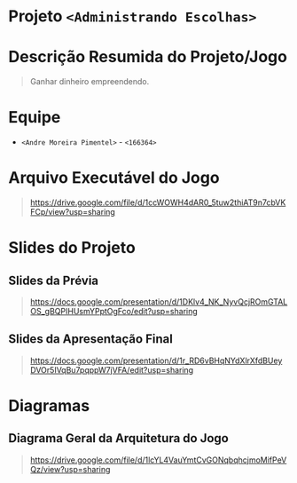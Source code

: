 # Projeto `<Administrando Escolhas>`

# Descrição Resumida do Projeto/Jogo

> Ganhar dinheiro empreendendo.

# Equipe
* `<Andre Moreira Pimentel>` - `<166364>`

# Arquivo Executável do Jogo

> https://drive.google.com/file/d/1ccWOWH4dAR0_5tuw2thiAT9n7cbVKFCp/view?usp=sharing

# Slides do Projeto

## Slides da Prévia
> https://docs.google.com/presentation/d/1DKlv4_NK_NyvQcjROmGTALOS_gBQPIHUsmYPptOgFco/edit?usp=sharing

## Slides da Apresentação Final
> https://docs.google.com/presentation/d/1r_RD6vBHqNYdXlrXfdBUeyDVOr5IVqBu7pqppW7jVFA/edit?usp=sharing

# Diagramas

## Diagrama Geral da Arquitetura do Jogo

> https://drive.google.com/file/d/1lcYL4VauYmtCvGONqbqhcjmoMifPeVQz/view?usp=sharing